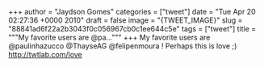 
+++
author = "Jaydson Gomes"
categories = ["tweet"]
date = "Tue Apr 20 02:27:36 +0000 2010"
draft = false
image = "{TWEET_IMAGE}"
slug = "88841ad6f22a2b3043f0c056967cb0c1ee644c5e"
tags = ["tweet"]
title = """My favorite users are @pa..."""
+++
My favorite users are @paulinhazucco @ThayseAG @felipenmoura ! Perhaps this is love ;) http://twtlab.com/love
